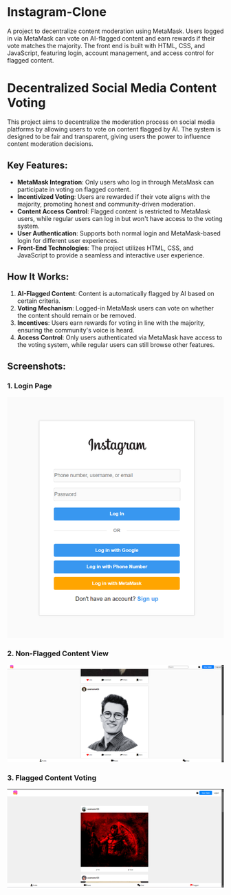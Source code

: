 # Instagram-Clone

A project to decentralize content moderation using MetaMask. Users logged in via MetaMask can vote on AI-flagged content and earn rewards if their vote matches the majority. The front end is built with HTML, CSS, and JavaScript, featuring login, account management, and access control for flagged content.

# Decentralized Social Media Content Voting

This project aims to decentralize the moderation process on social media platforms by allowing users to vote on content flagged by AI. The system is designed to be fair and transparent, giving users the power to influence content moderation decisions.

## Key Features:
- **MetaMask Integration**: Only users who log in through MetaMask can participate in voting on flagged content.
- **Incentivized Voting**: Users are rewarded if their vote aligns with the majority, promoting honest and community-driven moderation.
- **Content Access Control**: Flagged content is restricted to MetaMask users, while regular users can log in but won't have access to the voting system.
- **User Authentication**: Supports both normal login and MetaMask-based login for different user experiences.
- **Front-End Technologies**: The project utilizes HTML, CSS, and JavaScript to provide a seamless and interactive user experience.

## How It Works:
1. **AI-Flagged Content**: Content is automatically flagged by AI based on certain criteria.
2. **Voting Mechanism**: Logged-in MetaMask users can vote on whether the content should remain or be removed.
3. **Incentives**: Users earn rewards for voting in line with the majority, ensuring the community's voice is heard.
4. **Access Control**: Only users authenticated via MetaMask have access to the voting system, while regular users can still browse other features.

## Screenshots:

### 1. Login Page
![Login Page](https://github.com/Luvish-Arora/Instagram-Clone/blob/main/login%20page.png)

### 2. Non-Flagged Content View
![Non-Flagged Content](https://github.com/Luvish-Arora/Instagram-Clone/blob/main/Non-Flagged.png)

### 3. Flagged Content Voting
![Flagged Content](https://github.com/Luvish-Arora/Instagram-Clone/blob/main/Flagged.png)
